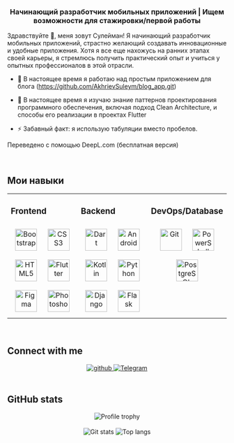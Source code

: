 ### <div align="center">Начинающий разработчик мобильных приложений | Ищем возможности для стажировки/первой работы

Здравствуйте 👋, меня зовут Сулейман! Я начинающий разработчик мобильных приложений, страстно желающий создавать инновационные и удобные приложения. Хотя я все еще нахожусь на ранних этапах своей карьеры, я стремлюсь получить практический опыт и учиться у опытных профессионалов в этой отрасли.</div> 
  

- 🔭 В настоящее время я работаю над простым приложением для блога (https://github.com/AkhrievSuleym/blog_app.git) 
  

- 🌱 В настоящее время я изучаю знание паттернов проектирования программного обеспечения, включая подход Clean Architecture, и способы его реализации в проектах Flutter 
  

- ⚡ Забавный факт: я использую табуляции вместо пробелов.

Переведено с помощью DeepL.com (бесплатная версия)
  

<br/>  


## Мои навыки 
<table><tr><td valign="top" width="33%">



### Frontend  
<div align="center">  
<a href="https://getbootstrap.com/docs/3.4/javascript/" target="_blank"><img style="margin: 10px" src="https://profilinator.rishav.dev/skills-assets/bootstrap-plain.svg" alt="Bootstrap" height="50" /></a>  
<a href="https://www.w3schools.com/css/" target="_blank"><img style="margin: 10px" src="https://profilinator.rishav.dev/skills-assets/css3-original-wordmark.svg" alt="CSS3" height="50" /></a>  
<a href="https://en.wikipedia.org/wiki/HTML5" target="_blank"><img style="margin: 10px" src="https://profilinator.rishav.dev/skills-assets/html5-original-wordmark.svg" alt="HTML5" height="50" /></a>  
<a href="https://flutter.dev/" target="_blank"><img style="margin: 10px" src="https://profilinator.rishav.dev/skills-assets/flutterio-icon.svg" alt="Flutter" height="50" /></a>  
<a href="https://www.figma.com/" target="_blank"><img style="margin: 10px" src="https://profilinator.rishav.dev/skills-assets/figma-icon.svg" alt="Figma" height="50" /></a>  
<a href="https://www.adobe.com/in/products/photoshop.html" target="_blank"><img style="margin: 10px" src="https://profilinator.rishav.dev/skills-assets/photoshop-plain.svg" alt="Photoshop" height="50" /></a>  
</div>

</td><td valign="top" width="33%">



### Backend  
<div align="center">  
<a href="https://dart.dev/" target="_blank"><img style="margin: 10px" src="https://profilinator.rishav.dev/skills-assets/dartlang-icon.svg" alt="Dart" height="50" /></a>  
<a href="https://www.android.com/intl/en_in/" target="_blank"><img style="margin: 10px" src="https://profilinator.rishav.dev/skills-assets/android-original-wordmark.svg" alt="Android" height="50" /></a>  
<a href="https://kotlinlang.org/" target="_blank"><img style="margin: 10px" src="https://profilinator.rishav.dev/skills-assets/kotlinlang-icon.svg" alt="Kotlin" height="50" /></a>  
<a href="https://www.python.org/" target="_blank"><img style="margin: 10px" src="https://profilinator.rishav.dev/skills-assets/python-original.svg" alt="Python" height="50" /></a>  
<a href="https://www.djangoproject.com/" target="_blank"><img style="margin: 10px" src="https://profilinator.rishav.dev/skills-assets/django-original.svg" alt="Django" height="50" /></a>  
<a href="https://flask.palletsprojects.com/" target="_blank"><img style="margin: 10px" src="https://profilinator.rishav.dev/skills-assets/flask.png" alt="Flask" height="50" /></a>  
</div>

</td><td valign="top" width="33%">



### DevOps/Database  
<div align="center">  
<a href="https://github.com/" target="_blank"><img style="margin: 10px" src="https://profilinator.rishav.dev/skills-assets/git-scm-icon.svg" alt="Git" height="50" /></a>  
<a href="https://docs.microsoft.com/en-us/powershell/" target="_blank"><img style="margin: 10px" src="https://profilinator.rishav.dev/skills-assets/powershell.png" alt="PowerShell" height="50" /></a>  
<a href="https://www.postgresql.org/" target="_blank"><img style="margin: 10px" src="https://profilinator.rishav.dev/skills-assets/postgresql-original-wordmark.svg" alt="PostgreSQL" height="50" /></a>  
</div>

</td></tr></table>  

<br/>  


## Connect with me  
<div align="center">
  <a href="https://github.com/AkhrievSuleym" target="_blank">
  <img src=https://img.shields.io/badge/github-%2324292e.svg?&style=for-the-badge&logo=github&logoColor=white alt=github style="margin-bottom: 5px;" />
  </a> 
  
  <a href="https://t.me/NabYoag1" target="_blank">
    <img src=https://img.shields.io/badge/-Telegram-2CA5E0?style=for-the-badge&logo=telegram&logoColor=white alt=Telegram style="margin-bottom: 5px;"/></a> 
</div> 
  
<br/>  

## GitHub stats
<div align="center">
  <img src="https://github-profile-trophy.vercel.app/?username=Omuny&theme=radical&margin-w=3&margin-h=3&no-frame=true" alt="Profile trophy" align="center" />
</div>
<br>
<div align="center">
  <img src="https://github-readme-stats.vercel.app/api?username=AkhrievSuleym&show_icons=true&count_private=true&hide_border=true&theme=radical&line_height=25&locale=en" alt="Git stats" align="center" />
  <img src="https://github-readme-stats.vercel.app/api/top-langs/?username=AkhrievSuleym&hide_border=true&show_icons=true&theme=radical&locale=en&layout=compact"   alt="Top langs" align="center" />
</div>
 


